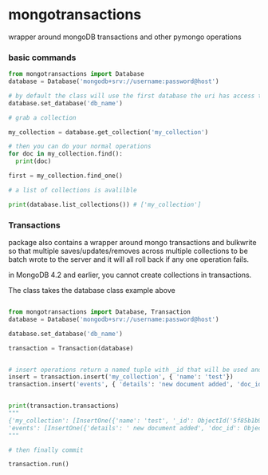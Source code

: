 # mongotransactions
wrapper around mongoDB transactions and other pymongo operations


### basic commands

```python
from mongotransactions import Database
database = Database('mongodb+srv://username:password@host')

# by default the class will use the first database the uri has access to you can change it with
database.set_database('db_name')

# grab a collection

my_collection = database.get_collection('my_collection')

# then you can do your normal operations
for doc in my_collection.find():
  print(doc)

first = my_collection.find_one()

# a list of collections is avalilble 

print(database.list_collections()) # ['my_collection']

```

### Transactions

package also contains a wrapper around mongo transactions and bulkwrite so that
multiple saves/updates/removes across multiple collections to be batch wrote
to the server and it will all roll back if any one operation fails.

in MongoDB 4.2 and earlier, you cannot create collections in transactions.


The class takes the database class example above


```python

from mongotransactions import Database, Transaction
database = Database('mongodb+srv://username:password@host')

database.set_database('db_name')

transaction = Transaction(database)


# insert operations return a named tuple with _id that will be used and the current transactions
insert = transaction.insert('my_collection', { 'name': 'test'})
transaction.insert('events', { 'details': 'new document added', 'doc_id': insert.id})


print(transaction.transactions)
"""
{'my_collection': [InsertOne({'name': 'test', '_id': ObjectId('5f85b1b908820781dc16fe9d')})], 
'events': [InsertOne({'details': ' new document added', 'doc_id': ObjectId('5f85b1b908820781dc16fe9d'), '_id': ObjectID('5f85b1b908820781dc16fe9e')})]}
"""

# then finally commit 

transaction.run()
```

